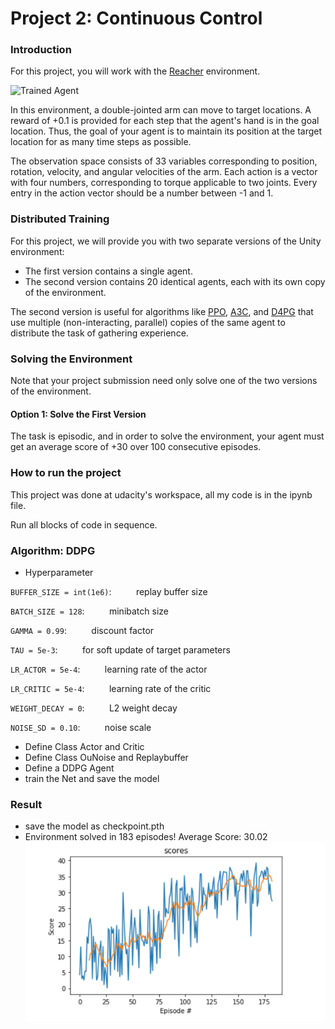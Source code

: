 [//]: # (Image References)

[image1]: https://user-images.githubusercontent.com/10624937/43851024-320ba930-9aff-11e8-8493-ee547c6af349.gif "Trained Agent"
[image2]: https://github.com/hanzunye/deep-reinforcement-learning/blob/master/p2_continuous-control/plot_result.png "result"


# Project 2: Continuous Control

### Introduction

For this project, you will work with the [Reacher](https://github.com/Unity-Technologies/ml-agents/blob/master/docs/Learning-Environment-Examples.md#reacher) environment.

![Trained Agent][image1]

In this environment, a double-jointed arm can move to target locations. A reward of +0.1 is provided for each step that the agent's hand is in the goal location. Thus, the goal of your agent is to maintain its position at the target location for as many time steps as possible.

The observation space consists of 33 variables corresponding to position, rotation, velocity, and angular velocities of the arm. Each action is a vector with four numbers, corresponding to torque applicable to two joints. Every entry in the action vector should be a number between -1 and 1.

### Distributed Training

For this project, we will provide you with two separate versions of the Unity environment:
- The first version contains a single agent.
- The second version contains 20 identical agents, each with its own copy of the environment.  

The second version is useful for algorithms like [PPO](https://arxiv.org/pdf/1707.06347.pdf), [A3C](https://arxiv.org/pdf/1602.01783.pdf), and [D4PG](https://openreview.net/pdf?id=SyZipzbCb) that use multiple (non-interacting, parallel) copies of the same agent to distribute the task of gathering experience.  

### Solving the Environment

Note that your project submission need only solve one of the two versions of the environment. 

#### Option 1: Solve the First Version

The task is episodic, and in order to solve the environment,  your agent must get an average score of +30 over 100 consecutive episodes.

### How to run the project

This project was done at udacity's workspace, all my code is in the ipynb file.

Run all blocks of code in sequence.

### Algorithm: DDPG

- Hyperparameter

`BUFFER_SIZE = int(1e6)`:&nbsp;&nbsp;&nbsp;&nbsp;&nbsp;&nbsp;&nbsp;&nbsp;&nbsp;&nbsp;replay buffer size

`BATCH_SIZE = 128`:&nbsp;&nbsp;&nbsp;&nbsp;&nbsp;&nbsp;&nbsp;&nbsp;&nbsp;&nbsp;minibatch size

`GAMMA = 0.99`:&nbsp;&nbsp;&nbsp;&nbsp;&nbsp;&nbsp;&nbsp;&nbsp;&nbsp;&nbsp;discount factor

`TAU = 5e-3`:&nbsp;&nbsp;&nbsp;&nbsp;&nbsp;&nbsp;&nbsp;&nbsp;&nbsp;&nbsp;for soft update of target parameters

`LR_ACTOR = 5e-4`:&nbsp;&nbsp;&nbsp;&nbsp;&nbsp;&nbsp;&nbsp;&nbsp;&nbsp;&nbsp;learning rate of the actor

`LR_CRITIC = 5e-4`:&nbsp;&nbsp;&nbsp;&nbsp;&nbsp;&nbsp;&nbsp;&nbsp;&nbsp;&nbsp;learning rate of the critic

`WEIGHT_DECAY = 0`:&nbsp;&nbsp;&nbsp;&nbsp;&nbsp;&nbsp;&nbsp;&nbsp;&nbsp;&nbsp;L2 weight decay

`NOISE_SD = 0.10`:&nbsp;&nbsp;&nbsp;&nbsp;&nbsp;&nbsp;&nbsp;&nbsp;&nbsp;&nbsp;noise scale

- Define Class Actor and Critic
- Define Class OuNoise and Replaybuffer
- Define a DDPG Agent
- train the Net and save the model

### Result
- save the model as checkpoint.pth
- Environment solved in 183 episodes!	Average Score: 30.02
![result][image2]
